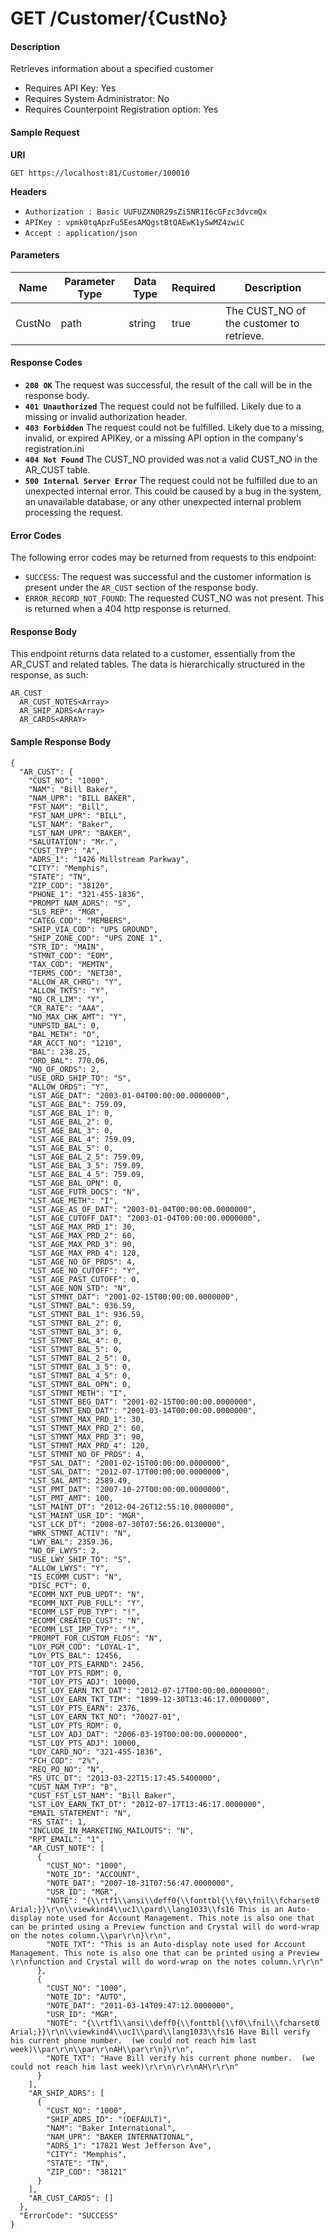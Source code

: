 # GET /Customer/{CustNo}

#### Description
Retrieves information about a specified customer

- Requires API Key: Yes
- Requires System Administrator: No
- Requires Counterpoint Registration option: Yes

#### Sample Request

**URI**

`GET https://localhost:81/Customer/100010`

**Headers**
- `Authorization : Basic UUFUZXN0R29sZi5NR1I6cGFzc3dvcmQx`
- `APIKey : vpmk0tqApzFu5EesAMQgstBtQAEwK1ySwMZ4zwiC`
- `Accept : application/json`

#### Parameters
Name | Parameter Type | Data Type | Required | Description
---- | -------------- | --------- | -------- | -----------
CustNo | path | string | true | The CUST_NO of the customer to retrieve.

#### Response Codes
- **<code>200 OK</code>** The request was successful, the result of the call will be in the response body.
- **<code>401 Unauthorized</code>** The request could not be fulfilled. Likely due to a missing or invalid authorization header.
- **<code>403 Forbidden</code>** The request could not be fulfilled. Likely due to a missing, invalid, or expired APIKey, or a missing API option in the company's registration.ini 
- **<code>404 Not Found</code>** The CUST_NO provided was not a valid CUST_NO in the AR_CUST table.
- **<code>500 Internal Server Error</code>** The request could not be fulfilled due to an unexpected internal error. This could be caused by a bug in the system, an unavailable database, or any other unexpected internal problem processing the request.
 
#### Error Codes
The following error codes may be returned from requests to this endpoint:
- `SUCCESS`: The request was successful and the customer information is present under the `AR_CUST` section of the response body.
- `ERROR_RECORD_NOT_FOUND`: The requested CUST_NO was not present. This is returned when a 404 http response is returned.

#### Response Body
This endpoint returns data related to a customer, essentially from the AR_CUST and related tables. The data is hierarchically structured in the response, as such:

```
AR_CUST
  AR_CUST_NOTES<Array>
  AR_SHIP_ADRS<Array>
  AR_CARDS<ARRAY> 
```

#### Sample Response Body

```
{
  "AR_CUST": {
    "CUST_NO": "1000",
    "NAM": "Bill Baker",
    "NAM_UPR": "BILL BAKER",
    "FST_NAM": "Bill",
    "FST_NAM_UPR": "BILL",
    "LST_NAM": "Baker",
    "LST_NAM_UPR": "BAKER",
    "SALUTATION": "Mr.",
    "CUST_TYP": "A",
    "ADRS_1": "1426 Millstream Parkway",
    "CITY": "Memphis",
    "STATE": "TN",
    "ZIP_COD": "38120",
    "PHONE_1": "321-455-1836",
    "PROMPT_NAM_ADRS": "S",
    "SLS_REP": "MGR",
    "CATEG_COD": "MEMBERS",
    "SHIP_VIA_COD": "UPS GROUND",
    "SHIP_ZONE_COD": "UPS ZONE 1",
    "STR_ID": "MAIN",
    "STMNT_COD": "EOM",
    "TAX_COD": "MEMTN",
    "TERMS_COD": "NET30",
    "ALLOW_AR_CHRG": "Y",
    "ALLOW_TKTS": "Y",
    "NO_CR_LIM": "Y",
    "CR_RATE": "AAA",
    "NO_MAX_CHK_AMT": "Y",
    "UNPSTD_BAL": 0,
    "BAL_METH": "O",
    "AR_ACCT_NO": "1210",
    "BAL": 238.25,
    "ORD_BAL": 770.06,
    "NO_OF_ORDS": 2,
    "USE_ORD_SHIP_TO": "S",
    "ALLOW_ORDS": "Y",
    "LST_AGE_DAT": "2003-01-04T00:00:00.0000000",
    "LST_AGE_BAL": 759.09,
    "LST_AGE_BAL_1": 0,
    "LST_AGE_BAL_2": 0,
    "LST_AGE_BAL_3": 0,
    "LST_AGE_BAL_4": 759.09,
    "LST_AGE_BAL_5": 0,
    "LST_AGE_BAL_2_5": 759.09,
    "LST_AGE_BAL_3_5": 759.09,
    "LST_AGE_BAL_4_5": 759.09,
    "LST_AGE_BAL_OPN": 0,
    "LST_AGE_FUTR_DOCS": "N",
    "LST_AGE_METH": "I",
    "LST_AGE_AS_OF_DAT": "2003-01-04T00:00:00.0000000",
    "LST_AGE_CUTOFF_DAT": "2003-01-04T00:00:00.0000000",
    "LST_AGE_MAX_PRD_1": 30,
    "LST_AGE_MAX_PRD_2": 60,
    "LST_AGE_MAX_PRD_3": 90,
    "LST_AGE_MAX_PRD_4": 120,
    "LST_AGE_NO_OF_PRDS": 4,
    "LST_AGE_NO_CUTOFF": "Y",
    "LST_AGE_PAST_CUTOFF": 0,
    "LST_AGE_NON_STD": "N",
    "LST_STMNT_DAT": "2001-02-15T00:00:00.0000000",
    "LST_STMNT_BAL": 936.59,
    "LST_STMNT_BAL_1": 936.59,
    "LST_STMNT_BAL_2": 0,
    "LST_STMNT_BAL_3": 0,
    "LST_STMNT_BAL_4": 0,
    "LST_STMNT_BAL_5": 0,
    "LST_STMNT_BAL_2_5": 0,
    "LST_STMNT_BAL_3_5": 0,
    "LST_STMNT_BAL_4_5": 0,
    "LST_STMNT_BAL_OPN": 0,
    "LST_STMNT_METH": "I",
    "LST_STMNT_BEG_DAT": "2001-02-15T00:00:00.0000000",
    "LST_STMNT_END_DAT": "2001-03-14T00:00:00.0000000",
    "LST_STMNT_MAX_PRD_1": 30,
    "LST_STMNT_MAX_PRD_2": 60,
    "LST_STMNT_MAX_PRD_3": 90,
    "LST_STMNT_MAX_PRD_4": 120,
    "LST_STMNT_NO_OF_PRDS": 4,
    "FST_SAL_DAT": "2001-02-15T00:00:00.0000000",
    "LST_SAL_DAT": "2012-07-17T00:00:00.0000000",
    "LST_SAL_AMT": 2589.49,
    "LST_PMT_DAT": "2007-10-27T00:00:00.0000000",
    "LST_PMT_AMT": 100,
    "LST_MAINT_DT": "2012-04-26T12:55:10.0000000",
    "LST_MAINT_USR_ID": "MGR",
    "LST_LCK_DT": "2008-07-30T07:56:26.0130000",
    "WRK_STMNT_ACTIV": "N",
    "LWY_BAL": 2359.36,
    "NO_OF_LWYS": 2,
    "USE_LWY_SHIP_TO": "S",
    "ALLOW_LWYS": "Y",
    "IS_ECOMM_CUST": "N",
    "DISC_PCT": 0,
    "ECOMM_NXT_PUB_UPDT": "N",
    "ECOMM_NXT_PUB_FULL": "Y",
    "ECOMM_LST_PUB_TYP": "!",
    "ECOMM_CREATED_CUST": "N",
    "ECOMM_LST_IMP_TYP": "!",
    "PROMPT_FOR_CUSTOM_FLDS": "N",
    "LOY_PGM_COD": "LOYAL-1",
    "LOY_PTS_BAL": 12456,
    "TOT_LOY_PTS_EARND": 2456,
    "TOT_LOY_PTS_RDM": 0,
    "TOT_LOY_PTS_ADJ": 10000,
    "LST_LOY_EARN_TKT_DAT": "2012-07-17T00:00:00.0000000",
    "LST_LOY_EARN_TKT_TIM": "1899-12-30T13:46:17.0000000",
    "LST_LOY_PTS_EARN": 2376,
    "LST_LOY_EARN_TKT_NO": "70027-01",
    "LST_LOY_PTS_RDM": 0,
    "LST_LOY_ADJ_DAT": "2006-03-19T00:00:00.0000000",
    "LST_LOY_PTS_ADJ": 10000,
    "LOY_CARD_NO": "321-455-1836",
    "FCH_COD": "2%",
    "REQ_PO_NO": "N",
    "RS_UTC_DT": "2013-03-22T15:17:45.5400000",
    "CUST_NAM_TYP": "B",
    "CUST_FST_LST_NAM": "Bill Baker",
    "LST_LOY_EARN_TKT_DT": "2012-07-17T13:46:17.0000000",
    "EMAIL_STATEMENT": "N",
    "RS_STAT": 1,
    "INCLUDE_IN_MARKETING_MAILOUTS": "N",
    "RPT_EMAIL": "1",
    "AR_CUST_NOTE": [
      {
        "CUST_NO": "1000",
        "NOTE_ID": "ACCOUNT",
        "NOTE_DAT": "2007-10-31T07:56:47.0000000",
        "USR_ID": "MGR",
        "NOTE": "{\\rtf1\\ansi\\deff0{\\fonttbl{\\f0\\fnil\\fcharset0 Arial;}}\r\n\\viewkind4\\uc1\\pard\\lang1033\\fs16 This is an Auto-display note used for Account Management. This note is also one that can be printed using a Preview function and Crystal will do word-wrap on the notes column.\\par\r\n}\r\n",
        "NOTE_TXT": "This is an Auto-display note used for Account Management. This note is also one that can be printed using a Preview \r\nfunction and Crystal will do word-wrap on the notes column.\r\r\n"
      },
      {
        "CUST_NO": "1000",
        "NOTE_ID": "AUTO",
        "NOTE_DAT": "2011-03-14T09:47:12.0000000",
        "USR_ID": "MGR",
        "NOTE": "{\\rtf1\\ansi\\deff0{\\fonttbl{\\f0\\fnil\\fcharset0 Arial;}}\r\n\\viewkind4\\uc1\\pard\\lang1033\\fs16 Have Bill verify his current phone number.  (we could not reach him last week)\\par\r\n\\par\r\nAH\\par\r\n}\r\n",
        "NOTE_TXT": "Have Bill verify his current phone number.  (we could not reach him last week)\r\r\n\r\r\nAH\r\r\n"
      }
    ],
    "AR_SHIP_ADRS": [
      {
        "CUST_NO": "1000",
        "SHIP_ADRS_ID": "(DEFAULT)",
        "NAM": "Baker International",
        "NAM_UPR": "BAKER INTERNATIONAL",
        "ADRS_1": "17821 West Jefferson Ave",
        "CITY": "Memphis",
        "STATE": "TN",
        "ZIP_COD": "38121"
      }
    ],
    "AR_CUST_CARDS": []
  },
  "ErrorCode": "SUCCESS"
}
```

